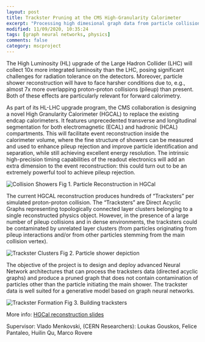 ```yaml
---
layout: post
title: Trackster Pruning at the CMS High-Granularity Calorimeter 
excerpt: "Processing high dimesional graph data from particle collisions in LHC"
modified: 11/09/2020, 10:35:24
tags: [graph neural networks, physics]
comments: false
category: mscproject
---
```


The High Luminosity (HL) upgrade of the Large Hadron Collider (LHC) will collect 10x more integrated luminosity than the LHC, posing significant challenges for radiation tolerance on the detectors. Moreover, particle shower reconstruction will have to face harsher conditions due to, e.g., almost 7x more overlapping proton-proton collisions (pileup) than present. Both of these effects are particularly relevant for forward calorimetry. 

As part of its HL-LHC upgrade program, the CMS collaboration is designing a novel High Granularity Calorimeter (HGCAL) to replace the existing endcap calorimeters. It features unprecedented transverse and longitudinal segmentation for both electromagnetic (ECAL) and hadronic (HCAL) compartments. This will facilitate event reconstruction inside the calorimeter volume, where the fine structure of showers can be measured and used to enhance pileup rejection and improve particle identification and separation, while still achieving excellent energy resolution. The intrinsic high-precision timing capabilities of the readout electronics will add an extra dimension to the event reconstruction: this could turn out to be an extremely powerful tool to achieve pileup rejection. 

![Collision Showers](../../images/posts/trackster-1.png)
Fig 1. Particle Reconstruction in HGCal

The current HGCAL reconstruction produces hundreds of “Tracksters” per simulated proton-proton collision. The “Tracksters” are Direct Acyclic Graphs representing topologically connected layer clusters belonging to a single reconstructed physics object. However, in the presence of a large number of pileup collisions and in dense environments, the tracksters could be contaminated by unrelated layer clusters (from particles originating from pileup interactions and/or from other particles stemming from the main collision vertex). 

![Trackster Clusters](../../images/posts/trackster-2.png)
Fig 2. Particle shower depiction

The objective of the project is to design and deploy advanced Neural Network architectures that can process the tracksters data (directed acyclic graphs) and produce a pruned graph that does not contain contamination of particles other than the particle initiating the main shower. The trackster data is well suited for a generative model based on graph neural networks.

![Trackster Formation](../../images/posts/trackster-3.png)
Fig 3. Building tracksters

More info: [HGCal reconstruction slides](https://indico.cern.ch/event/831165/contributions/3717130/attachments/2024744/3386679/lg-hgcalreco-ctd2020.pdf)

Supervisor: Vlado Menkovski, (CERN Researchers): Loukas Gouskos, Felice Pantaleo, Huilin Qu, Marco Rovere



